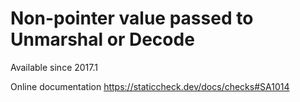 # Non-pointer value passed to Unmarshal or Decode

Available since
    2017.1

Online documentation
    https://staticcheck.dev/docs/checks#SA1014
